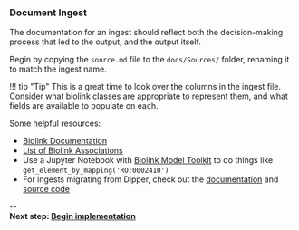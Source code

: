 ### Document Ingest

The documentation for an ingest should reflect both the decision-making process that led to the output, and the output itself. 

Begin by copying the `source.md` file to the `docs/Sources/` folder, renaming it to match the ingest name.

!!! tip "Tip"
    This is a great time to look over the columns in the ingest file.  
    Consider what biolink classes are appropriate to represent them, and what fields are available to populate on each.

Some helpful resources:

* [Biolink Documentation](https://biolink.github.io/biolink-model/)
* [List of Biolink Associations](https://biolink.github.io/biolink-model/docs/Association)
* Use a Jupyter Notebook with [Biolink Model Toolkit]() to do things like `get_element_by_mapping('RO:0002410')`
* For ingests migrating from Dipper, check out the [documentation](https://dipper.readthedocs.io/en/latest/sources.html) and [source code](https://github.com/monarch-initiative/dipper/tree/master/dipper/sources)

--   
**Next step: [Begin implementation](Implement.md)**
